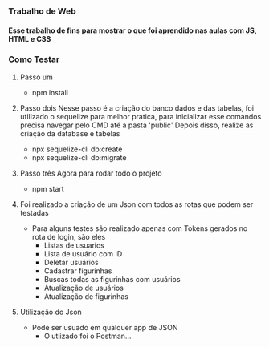 ### Trabalho de Web
#### Esse trabalho de fins para mostrar o que foi aprendido nas aulas com JS, HTML e CSS


### Como Testar

 1. Passo um
    - npm install
 2. Passo dois
   Nesse passo é a criação do banco dados e das tabelas, foi utilizado o sequelize para melhor pratica, para inicializar esse comandos precisa navegar pelo CMD até a pasta 'public'
    Depois disso, realize as criação da database e tabelas
    - npx sequelize-cli db:create
    - npx sequelize-cli db:migrate

 3. Passo três
    Agora para rodar todo o projeto
    - npm start

 4. Foi realizado a criação de um Json com todos as rotas que podem ser testadas
    - Para alguns testes são realizado apenas com Tokens gerados no rota de login, são eles
        - Listas de usuarios
        - Lista de usuário com ID 
        - Deletar usuários
        - Cadastrar figurinhas
        - Buscas todas as figurinhas com usuários
        - Atualização de usuários
        - Atualização de figurinhas
 5. Utilização do Json
    - Pode ser usuado em qualquer app de JSON
        - O utlizado foi o Postman...       
